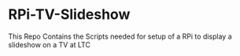 # RPi-TV-Slideshow
This Repo Contains the Scripts needed for setup of a RPi to display a slideshow on a TV at LTC
